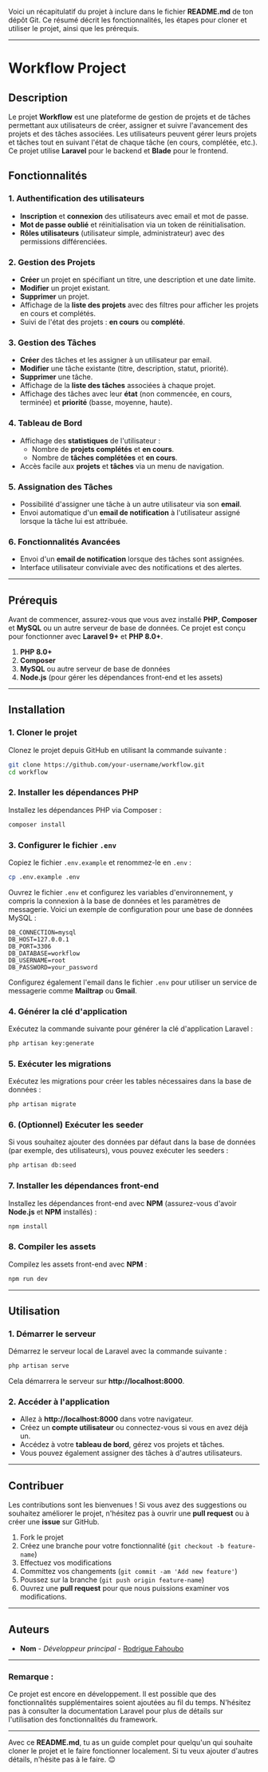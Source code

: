 Voici un récapitulatif du projet à inclure dans le fichier **README.md** de ton dépôt Git. Ce résumé décrit les fonctionnalités, les étapes pour cloner et utiliser le projet, ainsi que les prérequis.

---

# Workflow Project

## Description

Le projet **Workflow** est une plateforme de gestion de projets et de tâches permettant aux utilisateurs de créer, assigner et suivre l'avancement des projets et des tâches associées. Les utilisateurs peuvent gérer leurs projets et tâches tout en suivant l'état de chaque tâche (en cours, complétée, etc.). Ce projet utilise **Laravel** pour le backend et **Blade** pour le frontend.

## Fonctionnalités

### 1. **Authentification des utilisateurs**
   - **Inscription** et **connexion** des utilisateurs avec email et mot de passe.
   - **Mot de passe oublié** et réinitialisation via un token de réinitialisation.
   - **Rôles utilisateurs** (utilisateur simple, administrateur) avec des permissions différenciées.
   
### 2. **Gestion des Projets**
   - **Créer** un projet en spécifiant un titre, une description et une date limite.
   - **Modifier** un projet existant.
   - **Supprimer** un projet.
   - Affichage de la **liste des projets** avec des filtres pour afficher les projets en cours et complétés.
   - Suivi de l'état des projets : **en cours** ou **complété**.

### 3. **Gestion des Tâches**
   - **Créer** des tâches et les assigner à un utilisateur par email.
   - **Modifier** une tâche existante (titre, description, statut, priorité).
   - **Supprimer** une tâche.
   - Affichage de la **liste des tâches** associées à chaque projet.
   - Affichage des tâches avec leur **état** (non commencée, en cours, terminée) et **priorité** (basse, moyenne, haute).

### 4. **Tableau de Bord**
   - Affichage des **statistiques** de l'utilisateur :
     - Nombre de **projets complétés** et **en cours**.
     - Nombre de **tâches complétées** et **en cours**.
   - Accès facile aux **projets** et **tâches** via un menu de navigation.

### 5. **Assignation des Tâches**
   - Possibilité d'assigner une tâche à un autre utilisateur via son **email**.
   - Envoi automatique d'un **email de notification** à l'utilisateur assigné lorsque la tâche lui est attribuée.

### 6. **Fonctionnalités Avancées**
   - Envoi d'un **email de notification** lorsque des tâches sont assignées.
   - Interface utilisateur conviviale avec des notifications et des alertes.

---

## Prérequis

Avant de commencer, assurez-vous que vous avez installé **PHP**, **Composer** et **MySQL** ou un autre serveur de base de données. Ce projet est conçu pour fonctionner avec **Laravel 9+** et **PHP 8.0+**.

1. **PHP 8.0+**
2. **Composer**
3. **MySQL** ou autre serveur de base de données
4. **Node.js** (pour gérer les dépendances front-end et les assets)

---

## Installation

### 1. Cloner le projet

Clonez le projet depuis GitHub en utilisant la commande suivante :

```bash
git clone https://github.com/your-username/workflow.git
cd workflow
```

### 2. Installer les dépendances PHP

Installez les dépendances PHP via Composer :

```bash
composer install
```

### 3. Configurer le fichier `.env`

Copiez le fichier `.env.example` et renommez-le en `.env` :

```bash
cp .env.example .env
```

Ouvrez le fichier `.env` et configurez les variables d'environnement, y compris la connexion à la base de données et les paramètres de messagerie. Voici un exemple de configuration pour une base de données MySQL :

```env
DB_CONNECTION=mysql
DB_HOST=127.0.0.1
DB_PORT=3306
DB_DATABASE=workflow
DB_USERNAME=root
DB_PASSWORD=your_password
```

Configurez également l'email dans le fichier `.env` pour utiliser un service de messagerie comme **Mailtrap** ou **Gmail**.

### 4. Générer la clé d'application

Exécutez la commande suivante pour générer la clé d'application Laravel :

```bash
php artisan key:generate
```

### 5. Exécuter les migrations

Exécutez les migrations pour créer les tables nécessaires dans la base de données :

```bash
php artisan migrate
```

### 6. (Optionnel) Exécuter les seeder

Si vous souhaitez ajouter des données par défaut dans la base de données (par exemple, des utilisateurs), vous pouvez exécuter les seeders :

```bash
php artisan db:seed
```

### 7. Installer les dépendances front-end

Installez les dépendances front-end avec **NPM** (assurez-vous d'avoir **Node.js** et **NPM** installés) :

```bash
npm install
```

### 8. Compiler les assets

Compilez les assets front-end avec **NPM** :

```bash
npm run dev
```

---

## Utilisation

### 1. Démarrer le serveur

Démarrez le serveur local de Laravel avec la commande suivante :

```bash
php artisan serve
```

Cela démarrera le serveur sur **http://localhost:8000**.

### 2. Accéder à l'application

- Allez à **http://localhost:8000** dans votre navigateur.
- Créez un **compte utilisateur** ou connectez-vous si vous en avez déjà un.
- Accédez à votre **tableau de bord**, gérez vos projets et tâches.
- Vous pouvez également assigner des tâches à d'autres utilisateurs.

---

## Contribuer

Les contributions sont les bienvenues ! Si vous avez des suggestions ou souhaitez améliorer le projet, n'hésitez pas à ouvrir une **pull request** ou à créer une **issue** sur GitHub.

1. Fork le projet
2. Créez une branche pour votre fonctionnalité (`git checkout -b feature-name`)
3. Effectuez vos modifications
4. Committez vos changements (`git commit -am 'Add new feature'`)
5. Poussez sur la branche (`git push origin feature-name`)
6. Ouvrez une **pull request** pour que nous puissions examiner vos modifications.

---

## Auteurs

- **Nom** - *Développeur principal* - [Rodrigue Fahoubo](https://github.com/rodrigue-Anonymous/)

---

### Remarque :

Ce projet est encore en développement. Il est possible que des fonctionnalités supplémentaires soient ajoutées au fil du temps. N'hésitez pas à consulter la documentation Laravel pour plus de détails sur l'utilisation des fonctionnalités du framework.

---

Avec ce **README.md**, tu as un guide complet pour quelqu'un qui souhaite cloner le projet et le faire fonctionner localement. Si tu veux ajouter d'autres détails, n'hésite pas à le faire. 😊
